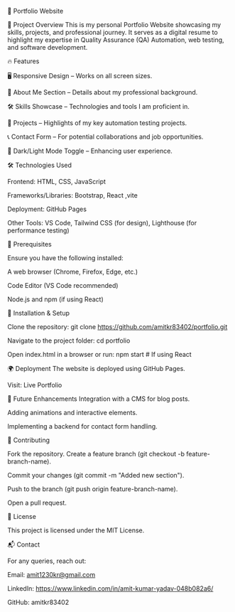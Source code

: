 🚀 Portfolio Website



🌟 Project Overview
This is my personal Portfolio Website showcasing my skills, projects, and professional journey. It serves as a digital resume to highlight my expertise in Quality Assurance (QA) Automation, web testing, and software development.



🔥 Features

🖥️ Responsive Design – Works on all screen sizes.

📝 About Me Section – Details about my professional background.

🛠️ Skills Showcase – Technologies and tools I am proficient in.

📂 Projects – Highlights of my key automation testing projects.

📞 Contact Form – For potential collaborations and job opportunities.

🌙 Dark/Light Mode Toggle – Enhancing user experience.



🛠 Technologies Used

Frontend: HTML, CSS, JavaScript

Frameworks/Libraries: Bootstrap, React ,vite

Deployment: GitHub Pages

Other Tools: VS Code, Tailwind CSS (for design), Lighthouse (for performance testing)



📌 Prerequisites

Ensure you have the following installed:

A web browser (Chrome, Firefox, Edge, etc.)

Code Editor (VS Code recommended)

Node.js and npm (if using React)



🔧 Installation & Setup

Clone the repository:  git clone https://github.com/amitkr83402/portfolio.git

Navigate to the project folder:  cd portfolio

Open index.html in a browser or run: npm start  # If using React



🌍 Deployment
The website is deployed using GitHub Pages.

Visit: Live Portfolio



🎯 Future Enhancements
Integration with a CMS for blog posts.

Adding animations and interactive elements.

Implementing a backend for contact form handling.



🤝 Contributing

Fork the repository.
Create a feature branch (git checkout -b feature-branch-name).

Commit your changes (git commit -m "Added new section").

Push to the branch (git push origin feature-branch-name).

Open a pull request.



📜 License

This project is licensed under the MIT License.



📬 Contact


For any queries, reach out:

Email: amit1230kr@gmail.com 

LinkedIn: https://www.linkedin.com/in/amit-kumar-yadav-048b082a6/

GitHub: amitkr83402
